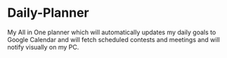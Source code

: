 # Daily-Planner
My All in One planner which will automatically updates my daily goals to Google Calendar and will fetch scheduled contests and meetings and will notify visually on my PC.
